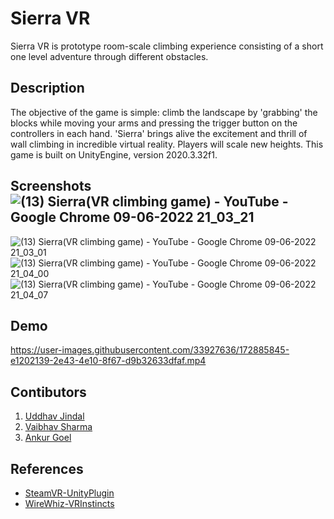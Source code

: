 # Sierra VR
Sierra VR is prototype room-scale climbing experience consisting of a short one level adventure through different obstacles.

## Description
The objective of the game is simple: climb the landscape by 'grabbing' the blocks while moving your arms and pressing the trigger button on the controllers in each hand. 'Sierra' brings alive the excitement and thrill of wall climbing in incredible virtual reality. Players will scale new heights.
This game is built on UnityEngine, version 2020.3.32f1.

## Screenshots![(13) Sierra(VR climbing game) - YouTube - Google Chrome 09-06-2022 21_03_21](https://user-images.githubusercontent.com/33927636/172886885-97089e29-9258-4d08-bcc4-218b1d3e441a.png)
![(13) Sierra(VR climbing game) - YouTube - Google Chrome 09-06-2022 21_03_01](https://user-images.githubusercontent.com/33927636/172886874-4be6081e-1d3a-4c2e-b298-78dd78f9bba5.png)
![(13) Sierra(VR climbing game) - YouTube - Google Chrome 09-06-2022 21_04_00](https://user-images.githubusercontent.com/33927636/172886891-9e2da896-3dd8-4169-bf2c-6a2971a4cd5a.png)![(13) Sierra(VR climbing game) - YouTube - Google Chrome 09-06-2022 21_04_07](https://user-images.githubusercontent.com/33927636/172886896-59f322ba-0afe-4786-a8de-2ededebfc9c2.png)

## Demo
https://user-images.githubusercontent.com/33927636/172885845-e1202139-2e43-4e10-8f67-d9b32633dfaf.mp4

## Contibutors
1. [Uddhav Jindal](https://github.com/UddhavJindal)
2. [Vaibhav Sharma](https://github.com/vai3hav139)
3. [Ankur Goel](https://github.com/AnkurG0604)

## References
- [SteamVR-UnityPlugin](https://github.com/ValveSoftware/steamvr_unity_plugin)
- [WireWhiz-VRInstincts](https://github.com/WireWhiz/VR-Instincts)
